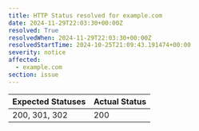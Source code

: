 ```yaml
---
title: HTTP Status resolved for example.com
date: 2024-11-29T22:03:30+00:00Z
resolved: True
resolvedWhen: 2024-11-29T22:03:30+00:00Z
resolvedStartTime: 2024-10-25T21:09:43.191474+00:00
severity: notice
affected:
  - example.com
section: issue
---
```


| Expected Statuses | Actual Status  |
|-------------------|----------------|
| 200, 301, 302 | 200 |

